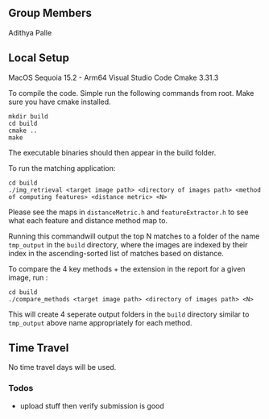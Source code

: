 ## Group Members
Adithya Palle

## Local Setup

MacOS Sequoia 15.2 - Arm64 
Visual Studio Code
Cmake 3.31.3

To compile the code. Simple run the following commands from root. Make sure you have cmake installed.
```
mkdir build
cd build
cmake ..
make
```

The executable binaries should then appear in the build folder.

To run the matching application:

```
cd build
./img_retrieval <target image path> <directory of images path> <method of computing features> <distance metric> <N>
```

Please see the maps in `distanceMetric.h` and `featureExtractor.h` to see what each feature
and distance method map to.

Running this commandwill output the top N matches to a folder of the name `tmp_output` in the `build` directory, where the images are indexed by their index in the ascending-sorted list of matches based on distance.

To compare the 4 key methods + the extension in the report for a given image, run :
```
cd build
./compare_methods <target image path> <directory of images path> <N>
```

This will create 4 seperate output folders in the `build` directory similar to `tmp_output` above name appropriately for each method.

## Time Travel

No time travel days will be used.


### Todos
- upload stuff then verify submission is good

